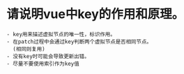 

# 请说明vue中key的作用和原理。

    - key用来描述虚拟节点的唯一性，标识作用。
    - 在patch过程中会通过key判断两个虚拟节点是否相同节点。
      (相同则复用)
    - 没有key时可能会导致更新出错。
    - 尽量不要使用索引作为key值  

       
